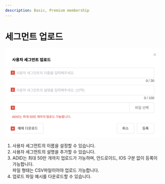 ```yaml
---
description: Basic, Premium membership
---
```


# 세그먼트 업로드

![](<../.gitbook/assets/image (14).png>)

1. 사용자 세그먼트의 이름을 설정할 수 있습니다.
2. 사용자 세그먼트의 설명을 추가할 수 있습니다.
3. ADID는 최대 50만 개까지 업로드가 가능하며, 안드로이드, IOS 구분 없이 등록이 가능합니다.\
   파일 형태는 CSV파일이어야 업로드 가능합니다.
4. 업로드 파일 예시를 다운로드할 수 있습니다.
